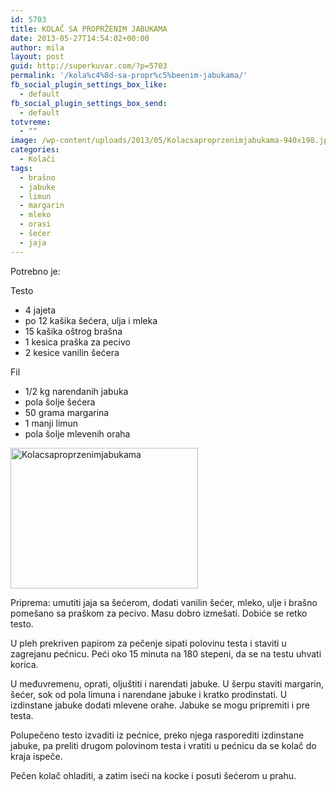 ```yaml
---
id: 5703
title: KOLAČ SA PROPRŽENIM JABUKAMA
date: 2013-05-27T14:54:02+00:00
author: mila
layout: post
guid: http://superkuvar.com/?p=5703
permalink: '/kola%c4%8d-sa-propr%c5%beenim-jabukama/'
fb_social_plugin_settings_box_like:
  - default
fb_social_plugin_settings_box_send:
  - default
totvreme:
  - ""
image: /wp-content/uploads/2013/05/Kolacsaproprzenimjabukama-940x198.jpg
categories:
  - Kolači
tags:
  - brašno
  - jabuke
  - limun
  - margarin
  - mleko
  - orasi
  - šećer
  - jaja
---
```

Potrebno je:

Testo

  * 4 jajeta
  * po 12 kašika šećera, ulja i mleka
  * 15 kašika oštrog brašna
  * 1 kesica praška za pecivo
  * 2 kesice vanilin šećera

Fil

  * 1/2 kg narendanih jabuka
  * pola šolje šećera
  * 50 grama margarina
  * 1 manji limun
  * pola šolje mlevenih oraha

<img class="alignnone size-medium wp-image-5704" src="//superkuvar.com/wp-content/uploads/2013/05/Kolacsaproprzenimjabukama-300x225.jpg" alt="Kolacsaproprzenimjabukama" width="300" height="225" /> 

Priprema: umutiti jaja sa šećerom, dodati vanilin šećer, mleko, ulje i brašno pomešano sa praškom za pecivo. Masu dobro izmešati. Dobiće se retko testo.

U pleh prekriven papirom za pečenje sipati polovinu testa i staviti u zagrejanu pećnicu. Peći oko 15 minuta na 180 stepeni, da se na testu uhvati korica.

U međuvremenu, oprati, oljuštiti i narendati jabuke. U šerpu staviti margarin, šećer, sok od pola limuna i narendane jabuke i kratko prodinstati. U izdinstane jabuke dodati mlevene orahe. Jabuke se mogu pripremiti i pre testa.

Polupečeno testo izvaditi iz pećnice, preko njega rasporediti izdinstane jabuke, pa preliti drugom polovinom testa i vratiti u pećnicu da se kolač do kraja ispeče.

Pečen kolač ohladiti, a zatim iseći na kocke i posuti šećerom u prahu.